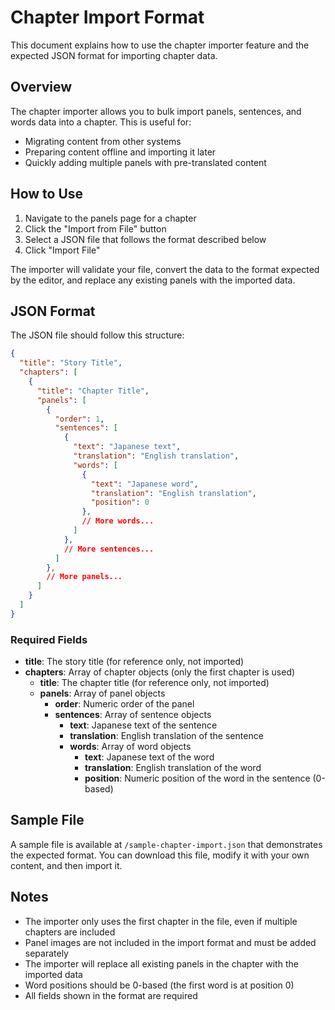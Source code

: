 # Chapter Import Format

This document explains how to use the chapter importer feature and the expected JSON format for importing chapter data.

## Overview

The chapter importer allows you to bulk import panels, sentences, and words data into a chapter. This is useful for:

- Migrating content from other systems
- Preparing content offline and importing it later
- Quickly adding multiple panels with pre-translated content

## How to Use

1. Navigate to the panels page for a chapter
2. Click the "Import from File" button
3. Select a JSON file that follows the format described below
4. Click "Import File"

The importer will validate your file, convert the data to the format expected by the editor, and replace any existing panels with the imported data.

## JSON Format

The JSON file should follow this structure:

```json
{
  "title": "Story Title",
  "chapters": [
    {
      "title": "Chapter Title",
      "panels": [
        {
          "order": 1,
          "sentences": [
            {
              "text": "Japanese text",
              "translation": "English translation",
              "words": [
                {
                  "text": "Japanese word",
                  "translation": "English translation",
                  "position": 0
                },
                // More words...
              ]
            },
            // More sentences...
          ]
        },
        // More panels...
      ]
    }
  ]
}
```

### Required Fields

- **title**: The story title (for reference only, not imported)
- **chapters**: Array of chapter objects (only the first chapter is used)
  - **title**: The chapter title (for reference only, not imported)
  - **panels**: Array of panel objects
    - **order**: Numeric order of the panel
    - **sentences**: Array of sentence objects
      - **text**: Japanese text of the sentence
      - **translation**: English translation of the sentence
      - **words**: Array of word objects
        - **text**: Japanese text of the word
        - **translation**: English translation of the word
        - **position**: Numeric position of the word in the sentence (0-based)

## Sample File

A sample file is available at `/sample-chapter-import.json` that demonstrates the expected format. You can download this file, modify it with your own content, and then import it.

## Notes

- The importer only uses the first chapter in the file, even if multiple chapters are included
- Panel images are not included in the import format and must be added separately
- The importer will replace all existing panels in the chapter with the imported data
- Word positions should be 0-based (the first word is at position 0)
- All fields shown in the format are required 